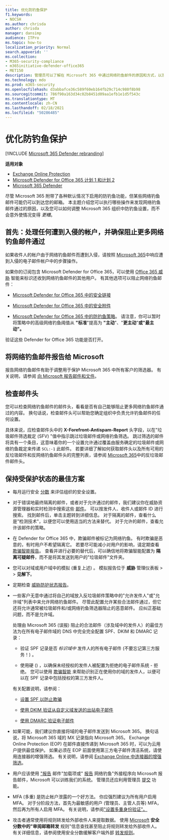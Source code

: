```yaml
---
title: 优化防钓鱼保护
f1.keywords:
- NOCSH
ms.author: chrisda
author: chrisda
manager: dansimp
audience: ITPro
ms.topic: how-to
localization_priority: Normal
search.appverid: ''
ms.collection:
- M365-security-compliance
- m365initiative-defender-office365
- MET150
description: 管理员可以了解在 Microsoft 365 中通过网络钓鱼邮件的原因和方式，以及在将来防止更多钓鱼邮件时要执行哪些操作。
ms.technology: mdo
ms.prod: m365-security
ms.openlocfilehash: d3abbafce36c589f60eb164fb29c714c980f8b98
ms.sourcegitcommit: 786f90a163d34c02b8451d09aa1efb1e1d5f543c
ms.translationtype: MT
ms.contentlocale: zh-CN
ms.lasthandoff: 02/18/2021
ms.locfileid: "50286485"
---
```

# <a name="tune-anti-phishing-protection"></a>优化防钓鱼保护

[!INCLUDE [Microsoft 365 Defender rebranding](../includes/microsoft-defender-for-office.md)]

**适用对象**
- [Exchange Online Protection](exchange-online-protection-overview.md)
- [Microsoft Defender for Office 365 计划 1 和计划 2](office-365-atp.md)
- [Microsoft 365 Defender](../mtp/microsoft-threat-protection.md)

尽管 Microsoft 365 附带了各种默认情况下启用的防钓鱼功能，但某些网络钓鱼邮件可能仍可以到达您的邮箱。 本主题介绍您可以执行哪些操作来发现网络钓鱼邮件通过的原因，以及您可以如何调整 Microsoft 365 组织中防钓鱼设置，而不会意外使情况变得 _更糟_。

## <a name="first-things-first-deal-with-any-compromised-accounts-and-make-sure-you-block-any-more-phishing-messages-from-getting-through"></a>首先：处理任何遭到入侵的帐户，并确保阻止更多网络钓鱼邮件通过

如果收件人的帐户由于网络钓鱼邮件而遭到入侵，请按照 [Microsoft 365](responding-to-a-compromised-email-account.md)中响应遭到入侵的电子邮件帐户中的步骤操作。

如果你的订阅包含 Microsoft Defender for Office 365，可以使用 [Office 365 威胁](office-365-ti.md) 智能来标识还收到网络钓鱼邮件的其他用户。 有其他选项可以阻止网络钓鱼邮件：

- [Microsoft Defender for Office 365 中的安全链接](set-up-atp-safe-links-policies.md)

- [Microsoft Defender for Office 365 中的安全附件](set-up-atp-safe-attachments-policies.md)

- [Microsoft Defender for Office 365 中的防钓鱼策略](configure-atp-anti-phishing-policies.md)。 请注意，你可以暂时将策略中的高级网络钓鱼阈值从 **"标准**"提高为 **"主动**"、"**更主动**"**或"最主动"。**

验证这些 Defender for Office 365 功能是否打开。

## <a name="report-the-phishing-message-to-microsoft"></a>将网络钓鱼邮件报告给 Microsoft

报告网络钓鱼邮件有助于调整用于保护 Microsoft 365 中所有客户的筛选器。 有关说明，请参阅 [向 Microsoft 报告邮件和文件](report-junk-email-messages-to-microsoft.md)。

## <a name="inspect-the-message-headers"></a>检查邮件头

您可以检查网络钓鱼邮件的邮件头，看看是否有自己能够阻止更多网络钓鱼邮件通过的内容。 换句话说，检查邮件头可以帮助您确定组织中负责允许钓鱼邮件的任何设置。

具体来说，应检查邮件头中的 **X-Forefront-Antispam-Report** 头字段，以在"垃圾邮件筛选裁定 (SFV) "值中指示跳过垃圾邮件或网络钓鱼筛选。 跳过筛选的邮件将具有一个条目，这意味着你的一个设置允许通过覆盖由服务确定的垃圾邮件或网络钓鱼裁定来传递 `SCL:-1` 此邮件。 若要详细了解如何获取邮件头以及所有可用的反垃圾邮件和反网络钓鱼邮件头的完整列表，请参阅 [Microsoft 365](anti-spam-message-headers.md)中的反垃圾邮件邮件头。

## <a name="best-practices-to-stay-protected"></a>保持受保护状态的最佳方案

- 每月运行安全 [分数](../mtp/microsoft-secure-score.md) 来评估组织的安全设置。

- 对于错误地最终隔离的邮件，或者对于允许通过的邮件，我们建议你在威胁资源管理器和实时检测中搜索这些 [邮件](threat-explorer.md)。 可以按发件人、收件人或邮件 ID 进行搜索。 找到邮件后，单击主题转到详细信息。 对于隔离的邮件，查看什么是"检测技术"，以便您可以使用适当的方法来替代。 对于允许的邮件，查看允许该邮件的策略。

- 在 Defender for Office 365 中，欺骗邮件被标记为网络钓鱼。 有时欺骗是恶意的，有时用户不希望隔离它。 若要尽可能减小对用户的影响，请定期查看 [欺骗智能报告](learn-about-spoof-intelligence.md)。 查看并进行必要的替代后，可以确信地将欺骗智能配置为 **隔离可疑邮件**，[](set-up-anti-phishing-policies.md#spoof-settings)而不是将其发送到用户的"垃圾邮件"文件夹。

- 您可以对域或用户域中的模拟 (重复上述) 。 模拟报告位于 **威胁** 管理仪表板 \>  \> **见解下**。

- 定期检查 [威胁防护状态报告](view-reports-for-atp.md#threat-protection-status-report)。

- 一些客户无意中通过将自己的域放入反垃圾邮件策略中的"允许发件人"或"允许域"列表中来允许网络钓鱼邮件。 尽管此配置允许某些合法邮件通过，但它还将允许通常被垃圾邮件和/或网络钓鱼筛选器阻止的恶意邮件。 应纠正基础问题，而不是允许域。

  处理由 Microsoft 365 (误报) 阻止的合法邮件（涉及域中的发件人）的最佳方法为在所有电子邮件域的 DNS 中完全完全配置 SPF、DKIM 和 DMARC 记录： 

  - 验证 SPF 记录是否 _标识域中_ 发件人的所有电子邮件 (不要忘记第三方服务！) 。

  - 使用硬 () ，以确保未经授权的发件人被配置为拒绝的电子邮件系统 \- 拒绝。 您可以使用 [欺骗智能](learn-about-spoof-intelligence.md) 来帮助识别正在使用你的域的发件人，以便可以在 SPF 记录中包括授权的第三方发件人。

  有关配置说明，请参阅：

  - [设置 SPF 以防止欺骗](set-up-spf-in-office-365-to-help-prevent-spoofing.md)

  - [使用 DKIM 验证从自定义域发送的出站电子邮件](use-dkim-to-validate-outbound-email.md)

  - [使用 DMARC 验证电子邮件](use-dmarc-to-validate-email.md)

- 如果可能，我们建议你直接将域的电子邮件发送到 Microsoft 365。 换句话说，将 Microsoft 365 域的 MX 记录指向 Microsoft 365。 Exchange Online Protection (EOP) 在邮件直接传递到 Microsoft 365 时，可以为云用户提供最佳保护。 如果必须在 EOP 前面使用第三方电子邮件清洁系统，请使用连接器的增强筛选。 有关说明，请参阅 [Exchange Online 中连接器的增强筛选](https://docs.microsoft.com/Exchange/mail-flow-best-practices/use-connectors-to-configure-mail-flow/enhanced-filtering-for-connectors)。

- 用户应该使用 ["报告](enable-the-report-message-add-in.md) 邮件"加载项或" [报告](enable-the-report-phish-add-in.md) 网络钓鱼"外接程序向 Microsoft 报告邮件，Microsoft 可以训练我们的系统。 管理员还应利用管理员 [提交](admin-submission.md) 功能。

- MFA (多重) 是防止帐户泄露的一个好方法。 你应强烈建议为所有用户启用 MFA。 对于分阶段方法，首先为最敏感的用户 (管理员、主管人员等) MFA，然后再为所有人启用 MFA。 有关说明，请参阅["设置多重身份验证"。](../../admin/security-and-compliance/set-up-multi-factor-authentication.md)

- 攻击者通常使用将规则转发给外部收件人来提取数据。 使用 [Microsoft](../mtp/microsoft-secure-score.md) **安全分数中的"审阅邮箱转发** 规则"信息查找甚至阻止将规则转发给外部收件人。 有关详细信息，请参阅使用安全分数缓解客户端外部 [转发规则](https://docs.microsoft.com/archive/blogs/office365security/mitigating-client-external-forwarding-rules-with-secure-score)。
